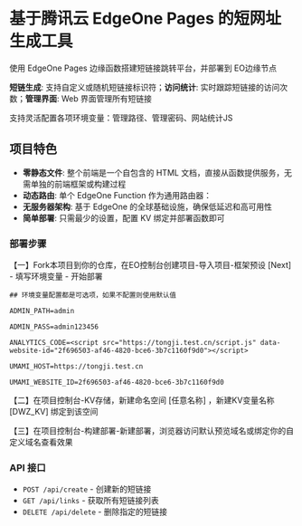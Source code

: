 # 基于腾讯云 EdgeOne Pages 的短网址生成工具

使用 EdgeOne Pages 边缘函数搭建短链接跳转平台，并部署到 EO边缘节点

**短链生成**: 支持自定义或随机短链接标识符；**访问统计**: 实时跟踪短链接的访问次数；**管理界面**: Web 界面管理所有短链接

支持灵活配置各项环境变量：管理路径、管理密码、网站统计JS


##  项目特色

- **零静态文件**: 整个前端是一个自包含的 HTML 文档，直接从函数提供服务，无需单独的前端框架或构建过程
- **动态路由**: 单个 EdgeOne Function 作为通用路由器：
- **无服务器架构**: 基于 EdgeOne 的全球基础设施，确保低延迟和高可用性
- **简单部署**: 只需最少的设置，配置 KV 绑定并部署函数即可


### 部署步骤

【一】Fork本项目到你的仓库，在EO控制台创建项目-导入项目-框架预设 [Next] - 填写环境变量 - 开始部署

```
## 环境变量配置都是可选项，如果不配置则使用默认值

ADMIN_PATH=admin

ADMIN_PASS=admin123456

ANALYTICS_CODE=<script src="https://tongji.test.cn/script.js" data-website-id="2f696503-af46-4820-bce6-3b7c1160f9d0"></script>

UMAMI_HOST=https://tongji.test.cn

UMAMI_WEBSITE_ID=2f696503-af46-4820-bce6-3b7c1160f9d0
```

【二】在项目控制台-KV存储，新建命名空间 [任意名称] ，新建KV变量名称 [DWZ_KV] 绑定到该空间

【三】在项目控制台-构建部署-新建部署，浏览器访问默认预览域名或绑定你的自定义域名查看效果

  
### API 接口
- `POST /api/create` - 创建新的短链接
- `GET /api/links` - 获取所有短链接列表
- `DELETE /api/delete` - 删除指定的短链接

